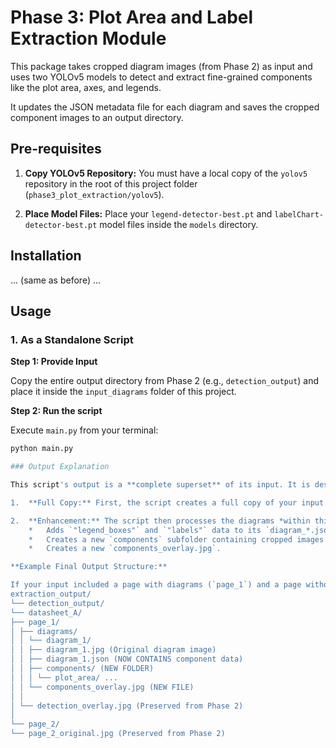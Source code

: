 # Phase 3: Plot Area and Label Extraction Module

This package takes cropped diagram images (from Phase 2) as input and uses two YOLOv5 models to detect and extract fine-grained components like the plot area, axes, and legends.

It updates the JSON metadata file for each diagram and saves the cropped component images to an output directory.

## Pre-requisites

1.  **Copy YOLOv5 Repository:** You must have a local copy of the `yolov5` repository in the root of this project folder (`phase3_plot_extraction/yolov5`).

2.  **Place Model Files:** Place your `legend-detector-best.pt` and `labelChart-detector-best.pt` model files inside the `models` directory.

## Installation
... (same as before) ...

## Usage

### 1. As a Standalone Script

**Step 1: Provide Input**

Copy the entire output directory from Phase 2 (e.g., `detection_output`) and place it inside the `input_diagrams` folder of this project.

**Step 2: Run the script**

Execute `main.py` from your terminal:
```bash
python main.py

### Output Explanation

This script's output is a **complete superset** of its input. It is designed to be non-destructive.

1.  **Full Copy:** First, the script creates a full copy of your input directory (e.g., `input_diagrams/detection_output/`) in the `extraction_output` folder. This ensures that all files from Phase 2, including overlays and pages with no diagrams, are preserved.

2.  **Enhancement:** The script then processes the diagrams *within this new output folder*. For each diagram, it:
    *   Adds `"legend_boxes"` and `"labels"` data to its `diagram_*.json` file.
    *   Creates a new `components` subfolder containing cropped images of the detected plot area, axes, etc.
    *   Creates a new `components_overlay.jpg`.

**Example Final Output Structure:**

If your input included a page with diagrams (`page_1`) and a page without (`page_2`), the final output will contain both:
extraction_output/
└── detection_output/
└── datasheet_A/
├── page_1/
│ ├── diagrams/
│ │ └── diagram_1/
│ │ ├── diagram_1.jpg (Original diagram image)
│ │ ├── diagram_1.json (NOW CONTAINS component data)
│ │ ├── components/ (NEW FOLDER)
│ │ │ └── plot_area/ ...
│ │ └── components_overlay.jpg (NEW FILE)
│ │
│ └── detection_overlay.jpg (Preserved from Phase 2)
│
└── page_2/
└── page_2_original.jpg (Preserved from Phase 2)